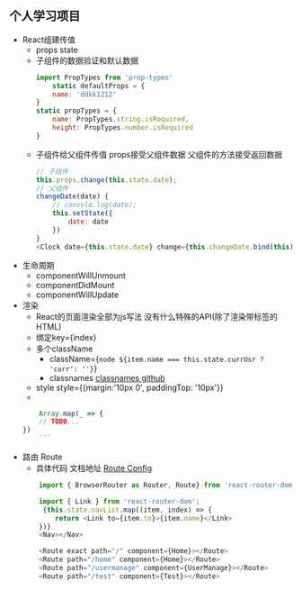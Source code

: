 ## 个人学习项目
- React组建传值
    - props state
    - 子组件的数据验证和默认数据
        ``` javascript  
        import PropTypes from 'prop-types' 
            static defaultProps = {
            name: 'ddkk1212'
        }
        static propTypes = {
            name: PropTypes.string.isRequired,
            height: PropTypes.number.isRequired
        }
        ```
    - 子组件给父组件传值 props接受父组件数据 父组件的方法接受返回数据
        ```javascript
        // 子组件 
        this.props.change(this.state.date);
        // 父组件
        changeDate(date) {
            // console.log(date);
            this.setState({
                date: date
            })
        }
        <Clock date={this.state.date} change={this.changeDate.bind(this)}
        ```
- 生命周期
    - componentWillUnmount
    - componentDidMount 
    - componentWillUpdate
- 渲染
    - React的页面渲染全部为js写法 没有什么特殊的API(除了渲染带标签的HTML) 
    - 绑定key={index} 
    - 多个className 
        - className={`node ${item.name === this.state.currUsr ? 'curr': ''}`}
        - classnames [classnames github](https://github.com/JedWatson/classnames)
    - style style={{margin:'10px 0', paddingTop: '10px'}}
    -
    ```javascript
        Array.map(_ => {
        // TODO...
    })
        ```
- 路由 Route
    - 具体代码 文档地址 [Route Config](https://reacttraining.com/react-router/web/example/route-config)
    ``` javascript
        import { BrowserRouter as Router, Route} from 'react-router-dom';

        import { Link } from 'react-router-dom';
         {this.state.navList.map((item, index) => {
            return <Link to={item.to}>{item.name}</Link>
        })}
        <Nav></Nav>

        <Route exact path="/" component={Home}></Route>
        <Route path="/home" component={Home}></Route>
        <Route path="/usermanage" component={UserManage}></Route>
        <Route path="/test" component={Test}></Route>
    ```